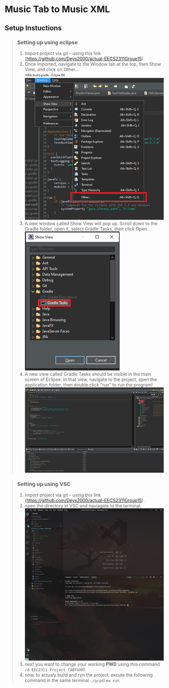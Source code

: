 # Music Tab to Music XML


## Setup Instuctions
 > ### Setting up using eclipse
 > 1.  Import project via git - using this link (https://github.com/Deys2000/actual-EECS2311Group15).
 > 2.  Once imported, navigate to the Window tab at the top, then Show View, and click on Other... ![windowToOther](windowToOther.png)
 > 3.  A new window called Show View will pop up. Scroll down to the Gradle folder, open it, select Gradle Tasks, then click Open. 
 > ![showViewToGradle](showViewToGradle.png)
 > 4.  A new view called Gradle Tasks should be visible in the main screen of Eclipse. In that view, navigate to the project, open the application folder, then double click "run" to run the program! ![buildToRun](buildToRun.png)


 > ### Setting up using VSC
 > 1.  Import project via git - using this link (https://github.com/Deys2000/actual-EECS2311Group15).
 > 2.  open the directory in VSC and naviagate to the terminal.![vscTerminal](vscTerminal.PNG) 
 > 3.  next you want to change your working **PWD** using this command `cd EEC2311_Project_TABTOXMl`
 > 4.  now, to actualy build and ryn the project. excute the following command in the same terminal `./gradlew run`
